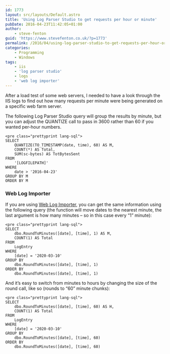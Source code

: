 ```yaml
---
id: 1773
layout: src/layouts/Default.astro
title: 'Using Log Parser Studio to get requests per hour or minute'
pubDate: 2016-04-23T11:42:05+01:00
author:
    - steve-fenton
guid: 'https://www.stevefenton.co.uk/?p=1773'
permalink: /2016/04/using-log-parser-studio-to-get-requests-per-hour-or-minute/
categories:
    - Programming
    - Windows
tags:
    - iis
    - 'log parser studio'
    - logs
    - 'web log importer'
---
```


After a load test of some web servers, I needed to have a look through the IIS logs to find out how many requests per minute were being generated on a specific web farm server.

The following Log Parser Studio query will group the results by minute, but you can adjust the QUANTIZE call to pass in 3600 rather than 60 if you wanted per-hour numbers.

```
<pre class="prettyprint lang-sql">
SELECT
    QUANTIZE(TO_TIMESTAMP(date, time), 60) AS M, 
    COUNT(*) AS Total,  
    SUM(sc-bytes) AS TotBytesSent 
FROM
    '[LOGFILEPATH]'
WHERE
    date > '2016-04-23'
GROUP BY M 
ORDER BY M
```

### Web Log Importer

If you are using [Web Log Importer](https://www.stevefenton.co.uk/tag/web-log-importer/), you can get the same information using the following query (the function will move dates to the nearest minute, the last argument is how many minutes – so in this case every “1” minute):

```
<pre class="prettyprint lang-sql">
SELECT
    dbo.RoundToMinutes([date], [time], 1) AS M,
    COUNT(1) AS Total 
FROM
    LogEntry
WHERE
    [date] = '2020-03-10'
GROUP BY
    dbo.RoundToMinutes([date], [time], 1)
ORDER BY
    dbo.RoundToMinutes([date], [time], 1)
```

And it’s easy to switch from minutes to hours by changing the size of the round call, like so (rounds to “60” minute chunks):

```
<pre class="prettyprint lang-sql">
SELECT
    dbo.RoundToMinutes([date], [time], 60) AS H,
    COUNT(1) AS Total 
FROM
    LogEntry
WHERE
    [date] = '2020-03-10'
GROUP BY
    dbo.RoundToMinutes([date], [time], 60)
ORDER BY
    dbo.RoundToMinutes([date], [time], 60)
```